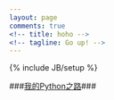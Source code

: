 ```yaml
---
layout: page
comments: true
<!-- title: hoho -->
<!-- tagline: Go up! -->
---
```


{% include JB/setup %}
<script type="text/javascript">

//var _gaq = _gaq || [];
//_gaq.push(['_setAccount', 'UA-39254415-1']);
//_gaq.push(['_trackPageview']);

//(function() {
// var ga = document.createElement('script'); ga.type = 'text/javascript'; ga.async = true;
// ga.src = ('https:' == document.location.protocol ? 'https://ssl' : 'http://www') + '.google-analytics.com/ga.js';
// var s = document.getElementsByTagName('script')[0]; s.parentNode.insertBefore(ga, s);
// })();

</script>
###[我的Python之路](http://dingk-r.github.com/2013/03/13/python)###
